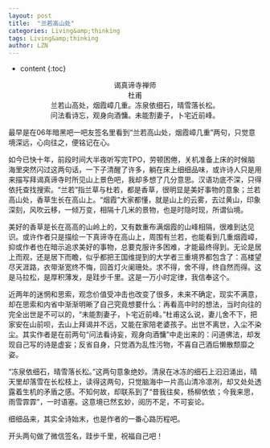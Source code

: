 ```yaml
---
layout: post
title:  "兰若高山处" 
categories: Living&amp;thinking
tags: Living&amp;thinking
author: LZN
---
```


* content
{:toc}

<pre style="text-align: center;">谒真谛寺禅师
杜甫
兰若山高处，烟霞嶂几重。冻泉依细石，晴雪落长松。
问法看诗忘，观身向酒慵。未能割妻子，卜宅近前峰。</pre>
最早是在06年暗黑吧一吧友签名里看到“兰若高山处，烟霞嶂几重”两句，只觉意境深远，心向往之，便铭记在心。

如今已快十年，前段时间大半夜听写完TPO，劳顿困倦，关机准备上床的时候脑海里突然闪过这两句话，一下子清醒了许多，躺在床上细细品味，或许诗人只是用来描写拜谒真谛寺时所见山上景色吧，我却多想了几分意思。汉语功底不深，只得依托查找搜索。“兰若”指兰草与杜若，都是香草，很明显是美好事物的意象；兰若高山处，香草生长在高山上。“烟霞”大家都懂，就是山上的云雾，去过黄山，印象深刻，风吹云移，一倾万变，相隔十几米的景物，也是时隐时现，所谓仙境。

美好的香草是长在高高的山岭上的，又有数重布满烟霞的山峰相隔，很难到达见识。或许作者只是描绘一下真谛寺在高山上，周围有兰若，也能看到几重烟霞嶂，抑或作者也在暗示追求美好的事物，总要克服许多困难，才能最终得到。无论是居上而观，还是居下而瞻，似乎都把王国维提到的大学者三重境界都包含了：高楼望尽天涯路，衣带渐宽终不悔，回首灯火阑珊处。求不得，舍不得，终自然而得。这是马拉松，是厚积薄发，是跬步千里。这是一万小时定律，我信奉这个。

近两年的迷惘和思索，观念价值受冲击也改变了很多，未来不确定，现实不满意，却在思索和内省中渐渐明晰了自己究竟想要什么：再看高中时的想法，当时向往的完全出世是不可以的，“未能割妻子，卜宅近前峰。”杜甫这么说，妻儿舍不下，把家安在山前呗，去山上拜谒并不远，又能在家陪老婆孩子。出世不离世，入尘不染尘。其实作者是在前两句“问法看诗妄，观身向酒慵”中走出来的：问道佛法，却发现自己写的诗是虚妄；反省自身，只觉酒为乱性污物，不喜自己酒后懒散颓靡之姿。

“冻泉依细石，晴雪落长松。”这两句意象绝妙。清泉在冰冻的细石上汩汩涌出，晴天里却落雪在长松枝上，读得这两句，只觉脑海中一片高山清冷凛冽，却又处处透露着生机的矛盾之感。不知何故，却联系到了“昔我往矣，杨柳依依；今我来思，雨雪霏霏”，一时语塞。这意境已然玄妙，阅历不足，不可妄论。

细细品来，其实全诗始末，也是作者的一番心路历程吧。

开头两句做了微信签名，跬步千里，祝福自己吧！

&nbsp;